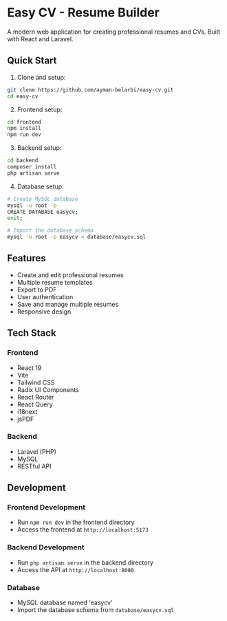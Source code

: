 # Easy CV - Resume Builder

A modern web application for creating professional resumes and CVs. Built with React and Laravel.

## Quick Start

1. Clone and setup:
```bash
git clone https://github.com/ayman-belarbi/easy-cv.git
cd easy-cv
```

2. Frontend setup:
```bash
cd frontend
npm install
npm run dev
```

3. Backend setup:
```bash
cd backend
composer install
php artisan serve
```

4. Database setup:
```bash
# Create MySQL database
mysql -u root -p
CREATE DATABASE easycv;
exit;

# Import the database schema
mysql -u root -p easycv < database/easycv.sql
```

## Features

- Create and edit professional resumes
- Multiple resume templates
- Export to PDF
- User authentication
- Save and manage multiple resumes
- Responsive design

## Tech Stack

### Frontend
- React 19
- Vite
- Tailwind CSS
- Radix UI Components
- React Router
- React Query
- i18next
- jsPDF

### Backend
- Laravel (PHP)
- MySQL
- RESTful API

## Development

### Frontend Development
- Run `npm run dev` in the frontend directory
- Access the frontend at `http://localhost:5173`

### Backend Development
- Run `php artisan serve` in the backend directory
- Access the API at `http://localhost:8000`

### Database
- MySQL database named 'easycv'
- Import the database schema from `database/easycv.sql`

